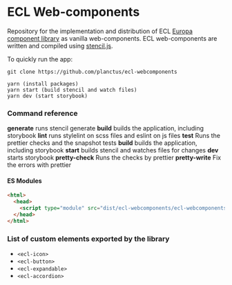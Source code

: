 # ECL Web-components

Repository for the implementation and distribution of ECL [Europa component library](https://ec.europa.eu/component-library) as vanilla web-components.
ECL web-components are written and compiled using [stencil.js](https://stenciljs.com/).

To quickly run the app:

```
git clone https://github.com/planctus/ecl-webcomponents

yarn (install packages)
yarn start (build stencil and watch files)
yarn dev (start storybook)
```

### Command reference

**generate** runs stencil generate
**build** builds the application, including storybook
**lint** runs stylelint on scss files and eslint on js files
**test** Runs the prettier checks and the snapshot tests
**build** builds the application, including storybook
**start** builds stencil and watches files for changes
**dev** starts storybook
**pretty-check** Runs the checks by prettier
**pretty-write** Fix the errors with prettier

#### ES Modules

```html
<html>
  <head>
    <script type="module" src="dist/ecl-webcomponents/ecl-webcomponents.esm.js"></script>
  </head>
</html>
```

### List of custom elements exported by the library

- `<ecl-icon>`
- `<ecl-button>`
- `<ecl-expandable>`
- `<ecl-accordion>`

